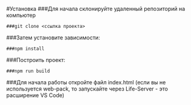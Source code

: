 #Установка
###Для начала склонируйте удаленный репозиторий на компьютер

```
###git clone <ссылка проекта>
```

###Затем установите зависимости:

```
###npm install
```

###Построить проект:

```
###npm run build
```

###Для начала работы откройте файл index.html (если вы не используется web-pack, то запускайте через Life-Server - это расширение VS Code)
